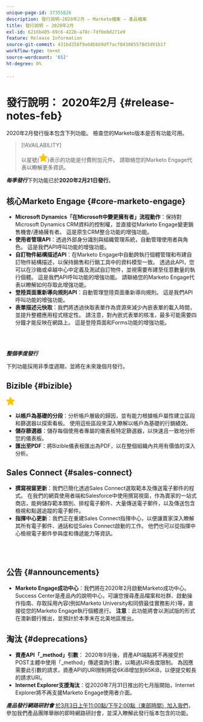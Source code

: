 ```yaml
---
unique-page-id: 37355826
description: 發行說明–2020年2月 — Marketo檔案 — 產品檔案
title: 發行說明 — 2020年2月
exl-id: 6216b405-69c6-422b-a78c-7df0e8d271e9
feature: Release Information
source-git-commit: 431bd258f9a68bbb9df7acf043085578d3d91b1f
workflow-type: tm+mt
source-wordcount: '652'
ht-degree: 0%

---
```


# 發行說明： 2020年2月 {#release-notes-feb}

2020年2月發行版本包含下列功能。 檢查您的Marketo版本是否有功能可用。

>[!AVAILABILITY]
>
>以星號(![（星號）](assets/yellow-star.png))表示的功能是付費附加元件。 請聯絡您的Marketo Engage代表以瞭解更多資訊。

**_每季發行_**&#x200B;下列功能已於&#x200B;**2020年2月21日發行**。

## 核心Marketo Engage {#core-marketo-engage}

* **Microsoft Dynamics「在Microsoft中變更擁有者」流程動作**：保持對Microsoft Dynamics CRM資料的控制權，並直接從Marketo Engage變更銷售機會/連絡擁有者。 這是原生CRM整合功能的增強功能。
* **使用者管理API**：透過外部身分識別與組織管理系統，自動管理使用者與角色。 這是我們API呼叫功能的增強功能。
* **自訂物件結構描述API**：在Marketo Engage中自動跨執行個體管理和布建自訂物件結構描述，以保持銷售和行銷工具中的資料模型一致。 透過此API，您可以在沙箱或卓越中心中定義及測試自訂物件，並視需要布建至任意數量的執行個體。 這是我們API呼叫功能的增強功能。 請聯絡您的Marketo Engage代表以瞭解如何存取此增強功能。
* **登陸頁面重新導向規則API**：自動管理登陸頁面重新導向規則。 這是我們API呼叫功能的增強功能。
* **表單描述元快取**：我們將透過快取表單作為資源來減少內嵌表單的載入時間，並提升整體應用程式穩定性。 請注意，對內嵌式表單的核准，最多可能需要四分鐘才能反映在網路上。 這是登陸頁面和Forms功能的增強功能。

<br> 

**_整個季度發行_**

下列功能採用非季度週期，並將在未來幾個月發行。

## Bizible {#bizible}

![（星形）](assets/yellow-star.png)

* **以帳戶為基礎的分段**：分析帳戶層級的歸因，並有能力根據帳戶屬性建立區段和篩選器以探索看板。 使用這些區段來深入瞭解以帳戶為基礎的行銷績效。
* **儲存篩選器**：儲存每個使用者專屬的儀表板特定篩選器，以快速且一致地分析您的儀表板。
* **匯出至PDF**：將Bizible儀表板匯出為PDF，以在整個組織內共用有價值的深入分析。

## Sales Connect {#sales-connect}

* **撰寫視窗更新**：我們已簡化透過Sales Connect選取範本及傳送電子郵件的程式。 在我們的網頁使用者端和Salesforce中使用撰寫視窗，作為賣家的一站式商店，能夠儲存範本類別、排程電子郵件、大量傳送電子郵件，以及傳送包含檢視和點選追蹤的電子郵件。
* **指揮中心更新**：我們正在重建Sales Connect指揮中心，以便讓賣家深入瞭解其所有電子郵件、通話和從Sales Connect啟動的工作。 他們也可以從指揮中心檢視電子郵件參與度和傳遞能力等資訊。

<br> 

## 公告 {#announcements}

* **Marketo Engage成功中心**：我們將在2020年2月啟動Marketo成功中心。 Success Center是產品內的說明中心，可讓您搜尋產品檔案和社群、啟動操作指南、存取採用內容(例如Marketo University和同儕最佳實務影片)等，直接從您的Marketo Engage執行個體進行。 **注意**：此功能將會以測試版的形式在澳新銀行推出，並預計於本季末在北美地區推出。

## 淘汰 {#deprecations}

* **資產API「_method」引數**： 2020年9月後，資產API端點將不再接受於POST主體中使用「_method」傳遞查詢引數，以略過URI長度限制。 為因應需要此引數的請求，資產API的URI限制將從6KiB增加到65KiB，以便提交較長的請求URI。
* **Internet Explorer支援淘汰**：從2020年7月31日推出的七月版開始，Internet Explorer將不再支援Marketo Engage使用者介面。

**_產品發行網路研討會_** [於3月3日上午11:00點/下午2:00點（東部時間）加入我們](https://engage.marketo.com/Jan_Feb_20_Release_Webinar_Registration.html)，參加我們產品團隊舉辦的即時網路研討會，並深入瞭解此發行版本包含的功能。
